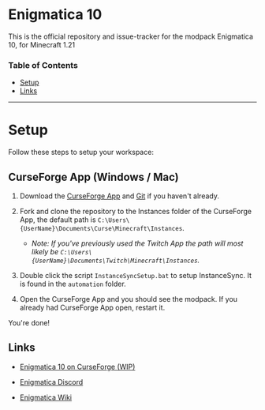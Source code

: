 # Enigmatica 10

This is the official repository and issue-tracker for the modpack Enigmatica 10, for Minecraft 1.21

### Table of Contents

- [Setup](#setup)
- [Links](#links)

<hr></hr>

# Setup

Follow these steps to setup your workspace:

## CurseForge App (Windows / Mac)

1. Download the [CurseForge App](https://curseforge.overwolf.com/) and [Git](https://git-scm.com/downloads) if you haven't already.
2. Fork and clone the repository to the Instances folder of the CurseForge App, the default path is `C:\Users\{UserName}\Documents\Curse\Minecraft\Instances`.

   - _Note: If you've previously used the Twitch App the path will most likely be `C:\Users\{UserName}\Documents\Twitch\Minecraft\Instances`._

3. Double click the script `InstanceSyncSetup.bat` to setup InstanceSync. It is found in the `automation` folder.
4. Open the CurseForge App and you should see the modpack. If you already had CurseForge App open, restart it.

You're done!

## Links

- [Enigmatica 10 on CurseForge (WIP)](https://www.curseforge.com/minecraft/modpacks/enigmatica10)

- [Enigmatica Discord](https://discord.gg/HnWNd7X)

- [Enigmatica Wiki](https://wiki.enigmatica.net/)
